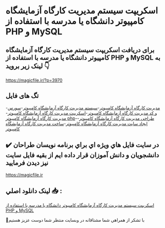 # اسکریپت سیستم مدیریت کارگاه آزمایشگاه کامپیوتر دانشگاه یا مدرسه با استفاده از PHP و MySQL

## برای دریافت اسکریپت سیستم مدیریت کارگاه آزمایشگاه کامپیوتر دانشگاه یا مدرسه با استفاده از PHP و MySQL به لینک زیر بروید 👇

https://magicfile.ir/?p=3970

## تگ های فایل

-[مدیریت کارگاه آزمایشگاه کامپیوتر](https://magicfile.ir/product/%d8%a7%d8%b3%da%a9%d8%b1%db%8c%d9%be%d8%aa-%d8%b3%db%8c%d8%b3%d8%aa%d9%85-%d9%85%d8%af%db%8c%d8%b1%db%8c%d8%aa-%da%a9%d8%a7%d8%b1%da%af%d8%a7%d9%87-%d8%a2%d8%b2%d9%85%d8%a7%db%8c%d8%b4%da%af%d8%a7%d9%87-%da%a9%d8%a7%d9%85%d9%be%db%8c%d9%88%d8%aa%d8%b1-%d8%af%d8%a7%d9%86%d8%b4%da%af%d8%a7%d9%87-%db%8c%d8%a7-%d9%85%d8%af%d8%b1%d8%b3%d9%87-php/)-[سیستم مدیریت کارگاه آزمایشگاه کامپیوتر](https://magicfile.ir/product/%d8%a7%d8%b3%da%a9%d8%b1%db%8c%d9%be%d8%aa-%d8%b3%db%8c%d8%b3%d8%aa%d9%85-%d9%85%d8%af%db%8c%d8%b1%db%8c%d8%aa-%da%a9%d8%a7%d8%b1%da%af%d8%a7%d9%87-%d8%a2%d8%b2%d9%85%d8%a7%db%8c%d8%b4%da%af%d8%a7%d9%87-%da%a9%d8%a7%d9%85%d9%be%db%8c%d9%88%d8%aa%d8%b1-%d8%af%d8%a7%d9%86%d8%b4%da%af%d8%a7%d9%87-%db%8c%d8%a7-%d9%85%d8%af%d8%b1%d8%b3%d9%87-php/)-[سورس و کد مدیریت کارگاه آزمایشگاه کامپیوتر](https://magicfile.ir/product/%d8%a7%d8%b3%da%a9%d8%b1%db%8c%d9%be%d8%aa-%d8%b3%db%8c%d8%b3%d8%aa%d9%85-%d9%85%d8%af%db%8c%d8%b1%db%8c%d8%aa-%da%a9%d8%a7%d8%b1%da%af%d8%a7%d9%87-%d8%a2%d8%b2%d9%85%d8%a7%db%8c%d8%b4%da%af%d8%a7%d9%87-%da%a9%d8%a7%d9%85%d9%be%db%8c%d9%88%d8%aa%d8%b1-%d8%af%d8%a7%d9%86%d8%b4%da%af%d8%a7%d9%87-%db%8c%d8%a7-%d9%85%d8%af%d8%b1%d8%b3%d9%87-php/)-[اسکریپت مدیریت کارگاه آزمایشگاه کامپیوتر](https://magicfile.ir/product/%d8%a7%d8%b3%da%a9%d8%b1%db%8c%d9%be%d8%aa-%d8%b3%db%8c%d8%b3%d8%aa%d9%85-%d9%85%d8%af%db%8c%d8%b1%db%8c%d8%aa-%da%a9%d8%a7%d8%b1%da%af%d8%a7%d9%87-%d8%a2%d8%b2%d9%85%d8%a7%db%8c%d8%b4%da%af%d8%a7%d9%87-%da%a9%d8%a7%d9%85%d9%be%db%8c%d9%88%d8%aa%d8%b1-%d8%af%d8%a7%d9%86%d8%b4%da%af%d8%a7%d9%87-%db%8c%d8%a7-%d9%85%d8%af%d8%b1%d8%b3%d9%87-php/)-[مدیریت کارگاه آزمایشگاه کامپیوتر php](https://magicfile.ir/product/%d8%a7%d8%b3%da%a9%d8%b1%db%8c%d9%be%d8%aa-%d8%b3%db%8c%d8%b3%d8%aa%d9%85-%d9%85%d8%af%db%8c%d8%b1%db%8c%d8%aa-%da%a9%d8%a7%d8%b1%da%af%d8%a7%d9%87-%d8%a2%d8%b2%d9%85%d8%a7%db%8c%d8%b4%da%af%d8%a7%d9%87-%da%a9%d8%a7%d9%85%d9%be%db%8c%d9%88%d8%aa%d8%b1-%d8%af%d8%a7%d9%86%d8%b4%da%af%d8%a7%d9%87-%db%8c%d8%a7-%d9%85%d8%af%d8%b1%d8%b3%d9%87-php/)-[طراحی مدیریت کارگاه آزمایشگاه کامپیوتر](https://magicfile.ir/product/%d8%a7%d8%b3%da%a9%d8%b1%db%8c%d9%be%d8%aa-%d8%b3%db%8c%d8%b3%d8%aa%d9%85-%d9%85%d8%af%db%8c%d8%b1%db%8c%d8%aa-%da%a9%d8%a7%d8%b1%da%af%d8%a7%d9%87-%d8%a2%d8%b2%d9%85%d8%a7%db%8c%d8%b4%da%af%d8%a7%d9%87-%da%a9%d8%a7%d9%85%d9%be%db%8c%d9%88%d8%aa%d8%b1-%d8%af%d8%a7%d9%86%d8%b4%da%af%d8%a7%d9%87-%db%8c%d8%a7-%d9%85%d8%af%d8%b1%d8%b3%d9%87-php/)-[ایجاد سایت مدیریت کارگاه آزمایشگاه کامپیوتر](https://magicfile.ir/product/%d8%a7%d8%b3%da%a9%d8%b1%db%8c%d9%be%d8%aa-%d8%b3%db%8c%d8%b3%d8%aa%d9%85-%d9%85%d8%af%db%8c%d8%b1%db%8c%d8%aa-%da%a9%d8%a7%d8%b1%da%af%d8%a7%d9%87-%d8%a2%d8%b2%d9%85%d8%a7%db%8c%d8%b4%da%af%d8%a7%d9%87-%da%a9%d8%a7%d9%85%d9%be%db%8c%d9%88%d8%aa%d8%b1-%d8%af%d8%a7%d9%86%d8%b4%da%af%d8%a7%d9%87-%db%8c%d8%a7-%d9%85%d8%af%d8%b1%d8%b3%d9%87-php/)-[ساخت مدیریت کارگاه آزمایشگاه کامپیوتر](https://magicfile.ir/product/%d8%a7%d8%b3%da%a9%d8%b1%db%8c%d9%be%d8%aa-%d8%b3%db%8c%d8%b3%d8%aa%d9%85-%d9%85%d8%af%db%8c%d8%b1%db%8c%d8%aa-%da%a9%d8%a7%d8%b1%da%af%d8%a7%d9%87-%d8%a2%d8%b2%d9%85%d8%a7%db%8c%d8%b4%da%af%d8%a7%d9%87-%da%a9%d8%a7%d9%85%d9%be%db%8c%d9%88%d8%aa%d8%b1-%d8%af%d8%a7%d9%86%d8%b4%da%af%d8%a7%d9%87-%db%8c%d8%a7-%d9%85%d8%af%d8%b1%d8%b3%d9%87-php/)

## ✔️ در سايت فايل هاي ويژه اي براي برنامه نويسان طراحان دانشجويان و دانش آموزان قرار داده ايم از بقيه فايل سايت نيز ديدن فرماييد

https://magicfile.ir


## لينک دانلود اصلي 📥 :

[اسکریپت سیستم مدیریت کارگاه آزمایشگاه کامپیوتر دانشگاه یا مدرسه با استفاده از PHP و MySQL](https://magicfile.ir/product/%d8%a7%d8%b3%da%a9%d8%b1%db%8c%d9%be%d8%aa-%d8%b3%db%8c%d8%b3%d8%aa%d9%85-%d9%85%d8%af%db%8c%d8%b1%db%8c%d8%aa-%da%a9%d8%a7%d8%b1%da%af%d8%a7%d9%87-%d8%a2%d8%b2%d9%85%d8%a7%db%8c%d8%b4%da%af%d8%a7%d9%87-%da%a9%d8%a7%d9%85%d9%be%db%8c%d9%88%d8%aa%d8%b1-%d8%af%d8%a7%d9%86%d8%b4%da%af%d8%a7%d9%87-%db%8c%d8%a7-%d9%85%d8%af%d8%b1%d8%b3%d9%87-php/) 


🙏با تشکر از همراهي شما مشتاقانه در وبسایت منتظر شما دوست عزیز هستیم

